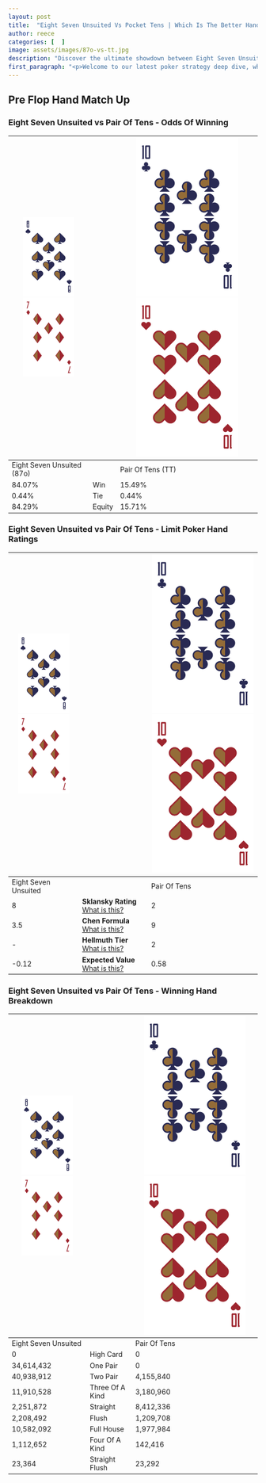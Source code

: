 ```yaml
---
layout: post
title:  "Eight Seven Unsuited Vs Pocket Tens | Which Is The Better Hand In Poker? A Complete Guide"
author: reece
categories: [  ]
image: assets/images/87o-vs-tt.jpg
description: "Discover the ultimate showdown between Eight Seven Unsuited and Pair Of Tens in poker! Uncover the odds, strategies, and scenarios where one hand triumphs over the other. Get ready to up your poker game with this thrilling analysis."
first_paragraph: "<p>Welcome to our latest poker strategy deep dive, where we're pitting two distinct hands against each other in a high-stakes showdown: Eight Seven Unsuited vs Pair Of Tens.</p><p>In the dynamic world of poker, every decision counts, and knowing which hand holds the upper hand is key to your success at the table.</p><p>In this article, we'll dissect these two hands, explore the scenarios where one dominates the other, and equip you with the knowledge to make strategic choices that can tip the odds in your favor.</p><p>Get ready to unravel the intriguing dynamics of these poker hands and elevate your game to new heights.</p>"
---
```




[comment]: # (sp0)

## Pre Flop Hand Match Up

<div class="table hand-ratings" markdown="1"> 



### Eight Seven Unsuited vs Pair Of Tens - Odds Of Winning


    
| ![image info](assets/images/hand1/8.png) ![image info](assets/images/hand1/7o.png) |  | ![image info](assets/images/hand2/T.png) ![image info](assets/images/hand2/To.png) |
| -------- | -------- | -------- |
| Eight Seven Unsuited (87o) |  | Pair Of Tens (TT) |
| 84.07% | Win | 15.49% |
| 0.44% | Tie | 0.44% |
| 84.29% | Equity | 15.71% |




[comment]: # (sp1)



### Eight Seven Unsuited vs Pair Of Tens - Limit Poker Hand Ratings


    
| ![image info](assets/images/hand1/8.png) ![image info](assets/images/hand1/7o.png) |  | ![image info](assets/images/hand2/T.png) ![image info](assets/images/hand2/To.png) |
| -------- | -------- | -------- |
| Eight Seven Unsuited |  | Pair Of Tens |
| 8 | **Sklansky Rating** [What is this?](/sklansky-rating-explained) | 2 |
| 3.5 | **Chen Formula** [What is this?](/chen-formula-explained) | 9 |
| - | **Hellmuth Tier** [What is this?](/Hellmuth-tier-explained) | 2 |
| -0.12 | **Expected Value** [What is this?](/expected-value-explained) | 0.58 |




[comment]: # (sp2)



### Eight Seven Unsuited vs Pair Of Tens - Winning Hand Breakdown


    
| ![image info](assets/images/hand1/8.png) ![image info](assets/images/hand1/7o.png) |  | ![image info](assets/images/hand2/T.png) ![image info](assets/images/hand2/To.png) |
| -------- | -------- | -------- |
| Eight Seven Unsuited |  | Pair Of Tens |
| 0 | High Card | 0 |
| 34,614,432 | One Pair | 0 |
| 40,938,912 | Two Pair | 4,155,840 |
| 11,910,528 | Three Of A Kind | 3,180,960 |
| 2,251,872 | Straight | 8,412,336 |
| 2,208,492 | Flush | 1,209,708 |
| 10,582,092 | Full House | 1,977,984 |
| 1,112,652 | Four Of A Kind | 142,416 |
| 23,364 | Straight Flush | 23,292 |




[comment]: # (sp3)



</div>

[comment]: # (sp4)



[comment]: # (sp5)

